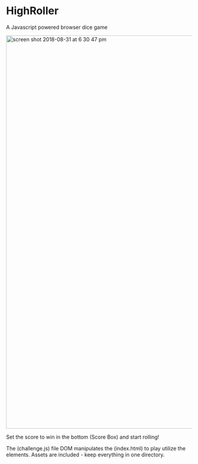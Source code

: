 # HighRoller
A Javascript powered browser dice game

<img width="1067" alt="screen shot 2018-08-31 at 6 30 47 pm" src="https://user-images.githubusercontent.com/17093423/44938584-e623e800-ad4d-11e8-9ed1-fa11a5c3e37d.png">

Set the score to win in the bottom (Score Box) and start rolling!

The (challenge.js) file DOM manipulates the (index.html) to play utilize the elements. 
Assets are included - keep everything in one directory. 
